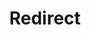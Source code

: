 ﻿---
layout: src/layouts/Redirect.astro
title: Redirect
redirect: /docs/deployments/terraform/preparing-your-terraform-environment
pubDate:  2023-01-01
navSearch: false
navSitemap: false
navMenu: false
---

